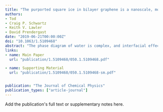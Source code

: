 ```yaml
---
title: "The purported square ice in bilayer graphene is a nanoscale, monolayer object"
authors:
- Tod
- Craig P. Schwartz
- Keith V. Lawler
- David Prendergast
date: "2019-06-21T00:00:00Z"
doi: "10.1063/1.5109468"
abstract: "The phase diagram of water is complex, and interfacial effects can stabilize unusual structures at the nanoscale. Here, we employ bond order accelerated molecular dynamics simulations to show that upon encapsulation within bilayer graphene, water can spontaneously adopt a two-dimensional (monomolecular) layer of “square ice” at ambient conditions, instead of an encapsulated water droplet. Free energy calculations show that this motif is thermodynamically stable up to diameters of approximately 15 nm due to enhanced hydrogen bonding and favorable binding to the graphene sheets. Entropic losses due to solidification and reduced graphene–graphene binding enthalpy are opposing thermodynamic forces that conspire to limit the maximum size, but modification of any of these thermodynamic factors should change the range of stability. Simulated core-level spectroscopy reveals unambiguous orientation dependent signatures of square ice that should be discernable in experiments."
links:
- name: Main Paper
  url: "publication/1.5109468/050.1.5109468.pdf"

- name: Supporting Material
  url: "publication/1.5109468/050.1.5109468-sm.pdf"


publication: "The Journal of Chemical Physics"
publication_types: ["article-journal"]
---
```


Add the publication's full text or supplementary notes here.
